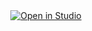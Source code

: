 <div align="center">

<a target="_blank" href="https://lightning.ai/new?repo_url=https%3A%2F%2Fgithub.com%2FLightning-Universe%2Fbadge-demo%2Fblob%2Fmain%2Fhello-lightning.ipynb">
  <img src="https://pl-bolts-doc-images.s3.us-east-2.amazonaws.com/app-2/studio-badge.svg" alt="Open in Studio" />
</a>

</div>
